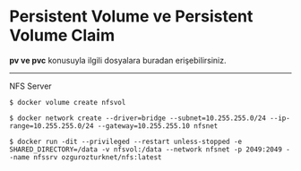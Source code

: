 # Persistent Volume ve Persistent Volume Claim
**pv ve pvc** konusuyla ilgili dosyalara buradan erişebilirsiniz.

***
NFS Server 
```
$ docker volume create nfsvol

$ docker network create --driver=bridge --subnet=10.255.255.0/24 --ip-range=10.255.255.0/24 --gateway=10.255.255.10 nfsnet

$ docker run -dit --privileged --restart unless-stopped -e SHARED_DIRECTORY=/data -v nfsvol:/data --network nfsnet -p 2049:2049 --name nfssrv ozgurozturknet/nfs:latest

```
